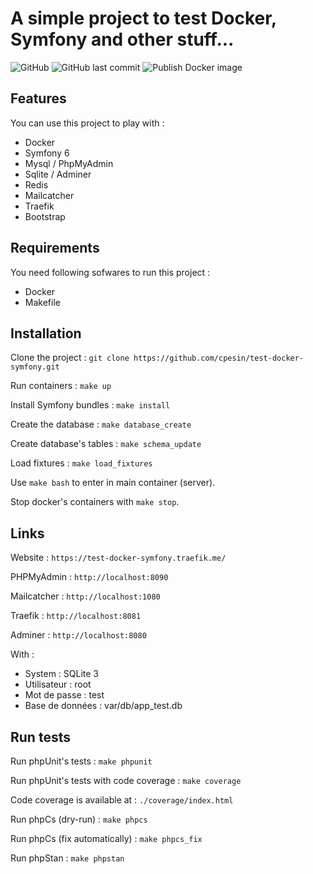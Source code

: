 A simple project to test Docker, Symfony and other stuff...
===========

![GitHub](https://img.shields.io/github/license/cpesin/test-docker-symfony)
![GitHub last commit](https://img.shields.io/github/last-commit/cpesin/test-docker-symfony)
![Publish Docker image](https://github.com/cpesin/test-docker-symfony/actions/workflows/build-docker-image.yml/badge.svg)

## Features

You can use this project to play with :
* Docker
* Symfony 6
* Mysql / PhpMyAdmin
* Sqlite / Adminer
* Redis
* Mailcatcher
* Traefik
* Bootstrap

## Requirements

You need following sofwares to run this project : 
* Docker
* Makefile

## Installation

Clone the project :
`git clone https://github.com/cpesin/test-docker-symfony.git`

Run containers :
`make up`

Install Symfony bundles :
`make install`

Create the database : 
`make database_create`

Create database's tables :
`make schema_update`

Load fixtures :
`make load_fixtures`

Use `make bash` to enter in main container (server).

Stop docker's containers with `make stop`.

## Links

Website :
`https://test-docker-symfony.traefik.me/`

PHPMyAdmin : 
`http://localhost:8090`

Mailcatcher : 
`http://localhost:1080`

Traefik : 
`http://localhost:8081`

Adminer : 
`http://localhost:8080`

With :
- System : SQLite 3
- Utilisateur : root
- Mot de passe : test
- Base de données : var/db/app_test.db

## Run tests

Run phpUnit's tests :
`make phpunit`

Run phpUnit's tests with code coverage :
`make coverage`

Code coverage is available at : `./coverage/index.html`

Run phpCs (dry-run) :
`make phpcs`

Run phpCs (fix automatically) :
`make phpcs_fix`

Run phpStan :
`make phpstan`